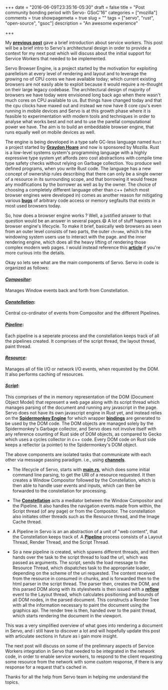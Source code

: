 +++
date = "2016-06-09T23:35:16-05:30"
draft = false
title = "Post community bonding period with Servo- GSoC'16"
categories = ["mozilla"]
comments = true
showpagemeta = true
slug = ""
tags = ["servo", "rust", "open-source", "gsoc"]
description = "An awesome experience"

+++

My [__previous post__](post/service-workers-on-web/) gave a brief introduction about service workers. This post will be a brief intro to Servo's architectural design in order to provide a context for my next post which will discuss about the initial support for Service Workers that needed to be implemented.

Servo Browser Engine, is a project started by the motivation for exploiting parellelism at every level of rendering and layout and to leverage the growing no of CPU cores we have available today; which current existing browsers are not easily able to exploit because it would require a re-thought on their large legacy codebase. The architectural design of majority of browsers we have today were envisioned long back ago when there wasn't much cores on CPU available to us. But things have changed today and that the cpu clocks have maxed out and instead we now have 8 core cpu's even running in mobile devices and Servo is at this growth phase where it is feasible to experimentation with modern tools and techniques in order to analyse what works best and not and to use the parellal computational power we have. The aim is to build an embeddable browser engine, that runs equally well on mobile devices as well.


The engine is being developed in a type safe GC-less language named `Rust` a project started by [__Graydon Hoare__](https://github.com/graydon) and now is sponsored by Mozilla. Rust is a low-level systems system's programming language with a highly expressive type system yet affords zero cost abstractions with compile time type safety checks without relying on Garbage collection. You produce well defined programs, when you write Rust code. The language has a new concept of ownership rules describing that there can only be a single owner of a resource in its surrounding scope, and that borrowing it would freeze any modifications by the borrower as well as by the owner. The choice of choosing a completely different language other than c++ (which most browser engines were developed in) comes as another reason for mitigating various [__bugs__](https://bugs.launchpad.net/bugs/bugtrackers/auto-bugs.webkit.org) of arbitrary code access or memory segfaults that exists in most used browsers today.


So, how does a browser engine works ? Well, a justified answer to that question would be an answer in several pages.😄 A lot of stuff happens in a browser engine's lifecycle. To make it brief, basically web browsers as seen from an outer level consists of two parts, the outer `chrome`, which is the windowing system users use to interact with the page. and the inner rendering engine, which does all the heavy lifting of rendering those complex modern web pages. I would instead reference this [__article__](http://www.html5rocks.com/en/tutorials/internals/howbrowserswork/) if you're more curious into the details.

Okay so lets see what are the main components of Servo. Servo in code is organized as follows:


#### [*Compositor*](https://github.com/servo/servo/blob/master/components/compositing/compositor.rs): 
Manages Window events back and forth from Constellation.

#### [*Constellation*](https://github.com/servo/servo/blob/master/components/constellation/constellation.rs):
Central co-ordinator of events from Compositor and the different Pipelines.

#### [*Pipeline*](https://github.com/servo/servo/blob/master/components/constellation/pipeline.rs):
Each pipeline is a seperate process and the constellation keeps track of all the pipelines created. It comprises of the script thread, the layout thread, paint thread.

#### [*Resource*](https://github.com/servo/servo/blob/master/components/net/resource_thread.rs):
Manages all of file I/O or network I/O events, when requested by the DOM. It also performs caching of resources.

#### [*Script*](https://github.com/servo/servo/tree/master/components/script):
This comprises of the in memory representation of the DOM (Document Object Model) that represent a web page along with its script thread which manages parsing of the document and running any javascript in the page. Servo does not have its own javascript engine in Rust yet, and instead relies on the [__Spidermonkey Engine__](https://developer.mozilla.org/en-US/docs/Mozilla/Projects/SpiderMonkey) for which wrapper [__bindings__](https://github.com/servo/rust-mozjs) are generated to be used by the DOM code. The DOM objects are managed solely by the Spidermonkey's Garbage collector, and Servo does not involve itself with any reference counting of Rust side of DOM objects, as compared to Gecko which uses a cycles collector in c++ code. Every DOM code on Rust side keeps a reflector (a pointer) to the Spidermonkey's DOM object.

The above components are isolated tasks that communicate with each other via message passing paradigm. i.e., using [__channels__](https://github.com/servo/ipc-channel).

* The lifecycle of Servo, starts with [__main.rs__](https://github.com/servo/servo/blob/ce88b8ed30feff9c7d3f067041fe5d781e012351/components/servo/main.rs#L51), which does some  initial command line parsing, to get the URI of a resource requested. It then creates a Window Compositor followed by the Constellation, which is then able to handle user events and inputs, which can then be forwarded to the constellation for processing.

* The [__Constellation__](https://github.com/servo/servo/blob/ce88b8ed30feff9c7d3f067041fe5d781e012351/components/constellation/constellation.rs#L84) acts a mediator between the Window Compositor and the Pipeline. It also handles the navigation events made from within, the Script thread (of any page) or from the Compositor. The constellation also initiates other threads such as the Resource thread, and the Image Cache thread.

* A Pipeline in Servo is an an abstraction of a unit of "web content", that the Constellation keeps track of.
A [__Pipeline__](https://github.com/servo/servo/blob/ce88b8ed30feff9c7d3f067041fe5d781e012351/components/constellation/pipeline.rs#L49) process consists of a Layout Thread, Render Thread, and the Script Thread.

* So a new pipeline is created, which spawns different threads, and then hands over the task to the script thread to load the url, which was passed as arguments. The script, sends the load message to the Resource Thread, which dispatches task to the appropriate loader, depending on the scheme of the uri requested. The content received from the resource in consumed in chunks, and is forwarded then to the html parser in the script thread. The parser then, creates the DOM, and this parsed DOM along with its stylesheets is then issued with a [__reflow__](https://github.com/servo/servo/blob/ce88b8ed30feff9c7d3f067041fe5d781e012351/components/layout/layout_thread.rs#L998) event to the Layout thread, which calculates positioning and bounds of all DOM nodes, in the parsed document. This constructs a Render Tree with all the information necessary to paint the document using the graphics api. The render tree is then, handed over to the paint thread, which starts rendering the document in the viewport.

This was a very simplified overview of what goes into rendering a document in Servo, and i still have to discover a lot and will hopefully update this post with articulate sections in future as i gain more insight.

The next post will discuss on some of the prelimnary aspects of Service Workers integration in Servo that needed to be integrated in the network code, in order to enable service workers, to respond to the client requesting some resource from the network with some custom response, if there is any response for a request that's cached in.

Thanks for all the help from Servo team in helping me understand the topics.
